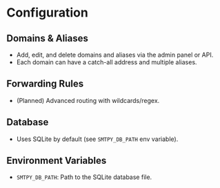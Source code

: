 # Configuration

## Domains & Aliases
- Add, edit, and delete domains and aliases via the admin panel or API.
- Each domain can have a catch-all address and multiple aliases.

## Forwarding Rules
- (Planned) Advanced routing with wildcards/regex.

## Database
- Uses SQLite by default (see `SMTPY_DB_PATH` env variable).

## Environment Variables
- `SMTPY_DB_PATH`: Path to the SQLite database file. 